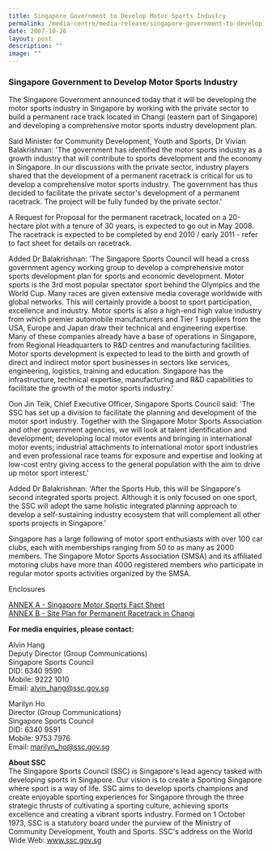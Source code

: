```yaml
---
title: Singapore Government to Develop Motor Sports Industry
permalink: /media-centre/media-release/singapore-government-to-develop-motor-sports-industry/
date: 2007-10-26
layout: post
description: ""
image: ""
---
```

### **Singapore Government to Develop Motor Sports Industry**

The Singapore Government announced today that it will be developing the motor sports industry in Singapore by working with the private sector to build a permanent race track located in Changi (eastern part of Singapore) and developing a comprehensive motor sports industry development plan.

Said Minister for Community Development, Youth and Sports, Dr Vivian Balakrishnan: 'The government has identified the motor sports industry as a growth industry that will contribute to sports development and the economy in Singapore. In our discussions with the private sector, industry players shared that the development of a permanent racetrack is critical for us to develop a comprehensive motor sports industry. The government has thus decided to facilitate the private sector's development of a permanent racetrack. The project will be fully funded by the private sector.'

A Request for Proposal for the permanent racetrack, located on a 20-hectare plot with a tenure of 30 years, is expected to go out in May 2008. The racetrack is expected to be completed by end 2010 / early 2011 - refer to fact sheet for details on racetrack.

Added Dr Balakrishnan: 'The Singapore Sports Council will head a cross government agency working group to develop a comprehensive motor sports development plan for sports and economic development. Motor sports is the 3rd most popular spectator sport behind the Olympics and the World Cup. Many races are given extensive media coverage worldwide with global networks. This will certainly provide a boost to sport participation, excellence and industry. Motor sports is also a high-end high value industry from which premier automobile manufacturers and Tier 1 suppliers from the USA, Europe and Japan draw their technical and engineering expertise. Many of these companies already have a base of operations in Singapore, from Regional Headquarters to R&D centres and manufacturing facilities. Motor sports development is expected to lead to the birth and growth of direct and indirect motor sport businesses in sectors like services, engineering, logistics, training and education. Singapore has the infrastructure, technical expertise, manufacturing and R&D capabilities to facilitate the growth of the motor sports industry.'

Oon Jin Teik, Chief Executive Officer, Singapore Sports Council said: 'The SSC has set up a division to facilitate the planning and development of the motor sport industry. Together with the Singapore Motor Sports Association and other government agencies, we will look at talent identification and development; developing local motor events and bringing in international motor events; industrial attachments to international motor sport industries and even professional race teams for exposure and expertise and looking at low-cost entry giving access to the general population with the aim to drive up motor sport interest.'

Added Dr Balakrishnan: 'After the Sports Hub, this will be Singapore's second integrated sports project. Although it is only focused on one sport, the SSC will adopt the same holistic integrated planning approach to develop a self-sustaining industry ecosystem that will complement all other sports projects in Singapore.'

Singapore has a large following of motor sport enthusiasts with over 100 car clubs, each with memberships ranging from 50 to as many as 2000 members. The Singapore Motor Sports Association (SMSA) and its affiliated motoring clubs have more than 4000 registered members who participate in regular motor sports activities organized by the SMSA.

Enclosures

[ANNEX A - Singapore Motor Sports Fact Sheet](/files/Media%20Centre/Media%20Release/2007/October/ANNEX20A.pdf)
<br>
[ANNEX B - Site Plan for Permanent Racetrack in Changi](/images/Media%20Centre/Media%20Release/2007/October/Motorsport20Site20Map.jpeg)


**For media enquiries, please contact:**

Alvin Hang
<br>
Deputy Director (Group Communications)
<br>
Singapore Sports Council
<br>
DID: 6340 9590
<br>
Mobile: 9222 1010
<br>
Email: [alvin_hang@ssc.gov.sg](mailto:alvin_hang@ssc.gov.sg)

Marilyn Ho
<br>
Director (Group Communications)
<br>
Singapore Sports Council
<br>
DID: 6340 9591
<br>
Mobile: 9753 7976
<br>
Email: [marilyn_ho@ssc.gov.sg](mailto:marilyn_ho@ssc.gov.sg)

**About SSC**
<br>
The Singapore Sports Council (SSC) is Singapore's lead agency tasked with developing sports in Singapore. Our vision is to create a Sporting Singapore where sport is a way of life. SSC aims to develop sports champions and create enjoyable sporting experiences for Singapore through the three strategic thrusts of cultivating a sporting culture, achieving sports excellence and creating a vibrant sports industry. Formed on 1 October 1973, SSC is a statutory board under the purview of the Ministry of Community Development, Youth and Sports. SSC's address on the World Wide Web: www.ssc.gov.sg
